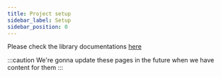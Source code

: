 ```yaml
---
title: Project setup
sidebar_label: Setup
sidebar_position: 0
---
```


Please check the library documentations [here](https://github.com/deriv-com/flutter-deriv-api)

:::caution
We're gonna update these pages in the future when we have content for them
:::
